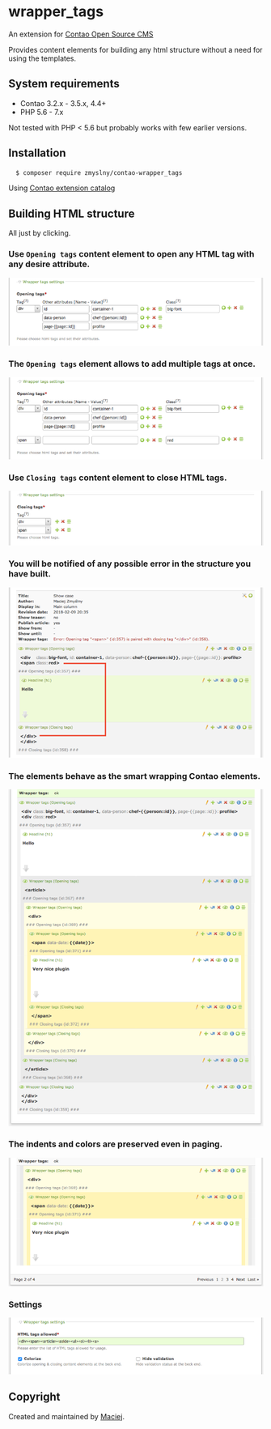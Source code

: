 wrapper_tags 
===============================
An extension for [Contao Open Source CMS](https://contao.org/en/)
 
Provides content elements for building any html structure without a need for using the templates.

## System requirements
- Contao 3.2.x - 3.5.x, 4.4+
- PHP 5.6 - 7.x 

Not tested with PHP &lt; 5.6 but probably works with few earlier versions.


## Installation

```bash
  $ composer require zmyslny/contao-wrapper_tags
```
Using [Contao extension catalog](https://contao.org/en/extension-list/view/wrapper_tags.10020019.en.html "Contao extension catalog")


## Building HTML structure

All just by clicking.

### Use `Opening tags` content element to open any HTML tag with any desire attribute.

![Opening tags](docs/wrapper_tags-opening.png "Opening tags")

### The `Opening tags` element allows to add multiple tags at once.

![Opening tags](docs/wrapper_tags-opening_multi.png "Opening tags")

### Use `Closing tags` content element to close HTML tags.

![Closing tags](docs/wrapper_tags-closing.png "Closing tags")

### You will be notified of any possible error in the structure you have built.

![Show case with error](docs/error.png "Show case with error")

### The elements behave as the smart wrapping Contao elements.

![Show case with Bootstrap](docs/show-case.png "Show case with Bootstrap")

### The indents and colors are preserved even in paging.
![Paging](docs/paging.png "Paging")

### Settings
![Settings](docs/tl_settings.png "Settings")

## Copyright
Created and maintained by [Maciej](http://contao-developer.pl).
